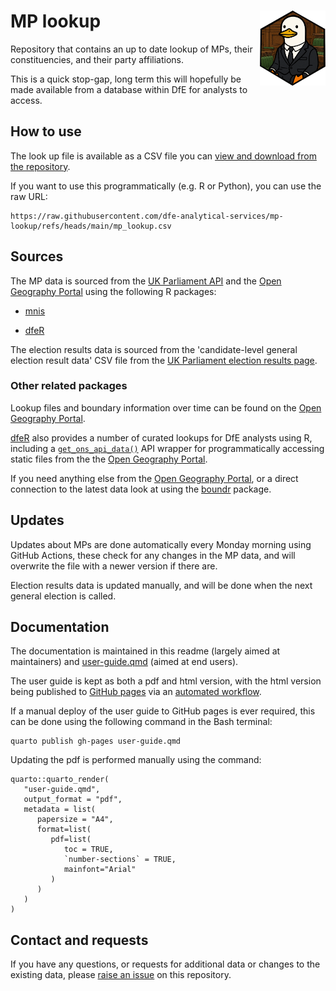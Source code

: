 # MP lookup <a href="https://dfe-analytical-services.github.io/mp-lookup/"><img src="images/mp-lookup-frederick.png" align="right" height="120" alt="MP-lookup user guide" /></a>

Repository that contains an up to date lookup of MPs, their constituencies, and their party affiliations.

This is a quick stop-gap, long term this will hopefully be made available from a database within DfE for analysts to access.

## How to use

The look up file is available as a CSV file you can [view and download from the repository](https://github.com/dfe-analytical-services/mp-lookup/blob/main/mp_lookup.csv).

If you want to use this programmatically (e.g. R or Python), you can use the raw URL:

```         
https://raw.githubusercontent.com/dfe-analytical-services/mp-lookup/refs/heads/main/mp_lookup.csv
```

## Sources

The MP data is sourced from the [UK Parliament API](http://data.parliament.uk/membersdataplatform/default.aspx) and the [Open Geography Portal](https://geoportal.statistics.gov.uk/) using the following R packages:

-   [mnis](https://docs.evanodell.com/mnis/)

-   [dfeR](https://github.com/dfe-analytical-services/dfeR)

The election results data is sourced from the 'candidate-level general election result data' CSV file from the [UK Parliament election results page](https://electionresults.parliament.uk/general-elections/6/political-parties).

### Other related packages

Lookup files and boundary information over time can be found on the [Open Geography Portal](https://geoportal.statistics.gov.uk/).

[dfeR](https://github.com/dfe-analytical-services/dfeR) also provides a number of curated lookups for DfE analysts using R, including a [`get_ons_api_data()`](https://dfe-analytical-services.github.io/dfeR/reference/get_ons_api_data.html) API wrapper for programmatically accessing static files from the the [Open Geography Portal](https://geoportal.statistics.gov.uk/).

If you need anything else from the [Open Geography Portal](https://geoportal.statistics.gov.uk/), or a direct connection to the latest data look at using the [boundr](https://github.com/francisbarton/boundr) package.

## Updates

Updates about MPs are done automatically every Monday morning using GitHub Actions, these check for any changes in the MP data, and will overwrite the file with a newer version if there are.

Election results data is updated manually, and will be done when the next general election is called.

## Documentation

The documentation is maintained in this readme (largely aimed at maintainers) and 
[user-guide.qmd](user-guide.qmd) (aimed at end users).

The user guide is kept as both a pdf and html version, with the html version 
being published to [GitHub pages](https://dfe-analytical-services.github.io/mp-lookup/) 
via an [automated workflow](.github/workflows/github-pages.yaml).

If a manual deploy of the user guide to GitHub pages is ever required, this can 
be done using the following command in the Bash terminal:

``` {sh, eval=FALSE}
quarto publish gh-pages user-guide.qmd
```

Updating the pdf is performed manually using the command:

``` {r, eval=FALSE}
quarto::quarto_render(
   "user-guide.qmd",
   output_format = "pdf",
   metadata = list(
      papersize = "A4",
      format=list(
         pdf=list(
            toc = TRUE, 
            `number-sections` = TRUE,
            mainfont="Arial"
         )
      )
   )
)
```


## Contact and requests

If you have any questions, or requests for additional data or changes to the existing data, please [raise an issue](https://github.com/dfe-analytical-services/mp-lookup/issues/new/choose) on this repository.
